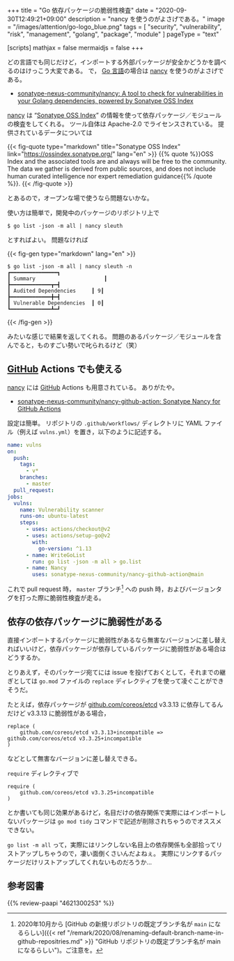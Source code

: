 +++
title = "Go 依存パッケージの脆弱性検査"
date =  "2020-09-30T12:49:21+09:00"
description = "nancy を使うのがよさげである。"
image = "/images/attention/go-logo_blue.png"
tags = [ "security", "vulnerability", "risk", "management", "golang", "package", "module" ]
pageType = "text"

[scripts]
  mathjax = false
  mermaidjs = false
+++

どの言語でも同じだけど，インポートする外部パッケージが安全かどうかを調べるのはけっこう大変である。
で， [Go 言語][Go]の場合は [nancy] を使うのがよさげである。

- [sonatype-nexus-community/nancy: A tool to check for vulnerabilities in your Golang dependencies, powered by Sonatype OSS Index](https://github.com/sonatype-nexus-community/nancy)

[nancy] は “[Sonatype OSS Index]” の情報を使って依存パッケージ／モジュールの検査をしてくれる。
ツール自体は Apache-2.0 でライセンスされている。
提供されているデータについては

{{< fig-quote type="markdown" title="Sonatype OSS Index" link="https://ossindex.sonatype.org/" lang="en" >}}
{{% quote %}}OSS Index and the associated tools are and always will be free to the community. The data we gather is derived from public sources, and does not include human curated intelligence nor expert remediation guidance{{% /quote %}}.
{{< /fig-quote >}}

とあるので，オープンな場で使うなら問題ないかな。

使い方は簡単で，開発中のパッケージのリポジトリ上で

```text
$ go list -json -m all | nancy sleuth
```

とすればよい。
問題なければ

{{< fig-gen type="markdown" lang="en" >}}
```text
$ go list -json -m all | nancy sleuth -n
┏━━━━━━━━━━━━━━━┓
┃ Summary                      ┃
┣━━━━━━━━━━━━━┳━┫
┃ Audited Dependencies     ┃ 9┃
┣━━━━━━━━━━━━━╋━┫
┃ Vulnerable Dependencies  ┃ 0┃
┗━━━━━━━━━━━━━┻━┛
```
{{< /fig-gen >}}

みたいな感じで結果を返してくれる。
問題のあるパッケージ／モジュールを含んでると，ものすごい勢いで叱られるけど（笑）

## [GitHub] Actions でも使える

[nancy] には [GitHub] Actions も用意されている。
ありがたや。

- [sonatype-nexus-community/nancy-github-action: Sonatype Nancy for GitHub Actions](https://github.com/sonatype-nexus-community/nancy-github-action)

設定は簡単。
リポジトリの `.github/workflows/` ディレクトリに YAML ファイル（例えば `vulns.yml`）を置き，以下のように記述する。

```yaml
name: vulns
on:
  push:
    tags:
      - v*
    branches:
      - master
  pull_request:
jobs:
  vulns:
    name: Vulnerability scanner
    runs-on: ubuntu-latest
    steps:
      - uses: actions/checkout@v2
      - uses: actions/setup-go@v2
        with:
          go-version: ^1.13
      - name: WriteGoList
        run: go list -json -m all > go.list
      - name: Nancy
        uses: sonatype-nexus-community/nancy-github-action@main
```

これで pull request 時， `master` ブランチ[^br1] への push 時，およびバージョンタグを打った際に脆弱性検査が走る。

[^br1]: 2020年10月から [GitHub の新規リポジトリの既定ブランチ名が `main` になるらしい]({{< ref "/remark/2020/08/renaming-default-branch-name-in-github-repositries.md" >}} "GitHub リポジトリの既定ブランチ名が main になるらしい")。ご注意を。

## 依存の依存パッケージに脆弱性がある

直接インポートするパッケージに脆弱性があるなら無害なバージョンに差し替えればいいけど，依存パッケージが依存しているパッケージに脆弱性がある場合はどうするか。

とりあえず，そのパッケージ宛てには issue を投げておくとして，それまでの継ぎとしては `go.mod` ファイルの `replace` ディレクティブを使って凌ぐことができそうだ。

たとえば，依存パッケージが [github.com/coreos/etcd] v3.3.13 に依存してるんだけど v3.3.13 に脆弱性がある場合，

```text
replace (
	github.com/coreos/etcd v3.3.13+incompatible => github.com/coreos/etcd v3.3.25+incompatible
)
```

などとして無害なバージョンに差し替えできる。

`require` ディレクティブで

```text
require (
	github.com/coreos/etcd v3.3.25+incompatible
)
```

とか書いても同じ効果があるけど，名目だけの依存関係で実際にはインポートしないパッケージは `go mod tidy` コマンドで記述が削除されちゃうのでオススメできない。

`go list -m all` って，実際にはリンクしない名目上の依存関係も全部拾ってリストアップしちゃうので，凄い面倒くさいんだよねぇ。
実際にリンクするパッケージだけリストアップしてくれないものだろうか...

[Go]: https://golang.org/ "The Go Programming Language"
[nancy]: https://github.com/sonatype-nexus-community/nancy "sonatype-nexus-community/nancy: A tool to check for vulnerabilities in your Golang dependencies, powered by Sonatype OSS Index"
[Sonatype OSS Index]: https://ossindex.sonatype.org/
[GitHub]: https://github.com/
[github.com/coreos/etcd]: https://github.com/etcd-io/etcd "etcd-io/etcd: Distributed reliable key-value store for the most critical data of a distributed system"

## 参考図書

{{% review-paapi "4621300253" %}} <!-- プログラミング言語Go -->
